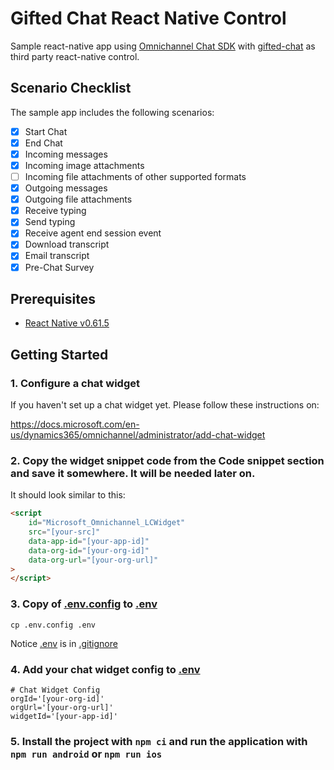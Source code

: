 # Gifted Chat React Native Control

Sample react-native app using [Omnichannel Chat SDK](https://github.com/microsoft/omnichannel-chat-sdk) with [gifted-chat](https://github.com/FaridSafi/react-native-gifted-chat) as third party react-native control.

## Scenario Checklist

The sample app includes the following scenarios:

- [x] Start Chat
- [x] End Chat
- [x] Incoming messages
- [x] Incoming image attachments
- [ ] Incoming file attachments of other supported formats
- [x] Outgoing messages
- [x] Outgoing file attachments
- [x] Receive typing
- [x] Send typing
- [x] Receive agent end session event
- [x] Download transcript
- [x] Email transcript
- [x] Pre-Chat Survey

## Prerequisites
- [React Native v0.61.5](https://reactnative.dev/)

## Getting Started

### 1. Configure a chat widget

If you haven't set up a chat widget yet. Please follow these instructions on:

https://docs.microsoft.com/en-us/dynamics365/omnichannel/administrator/add-chat-widget

### 2. **Copy** the widget snippet code from the **Code snippet** section and save it somewhere. It will be needed later on.

It should look similar to this:

```html
<script
    id="Microsoft_Omnichannel_LCWidget"
    src="[your-src]"
    data-app-id="[your-app-id]"
    data-org-id="[your-org-id]"
    data-org-url="[your-org-url]"
>
</script>
```

### 3. **Copy** of [.env.config](.env.config) to [.env](.env)

```
cp .env.config .env
```

Notice [.env](.env) is in [.gitignore](.gitignore)

### 4. **Add** your chat widget config to [.env](.env)

```
# Chat Widget Config
orgId='[your-org-id]'
orgUrl='[your-org-url]'
widgetId='[your-app-id]'
```

### 5. Install the project with `npm ci` and run the application with `npm run android` or `npm run ios`